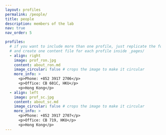 ```yaml
---
layout: profiles
permalink: /people/
title: people
description: members of the lab
nav: true
nav_order: 5

profiles:
  # if you want to include more than one profile, just replicate the following block
  # and create one content file for each profile inside _pages/
  - align: right
    image: prof_ron.jpg
    content: about_ron.md
    image_circular: false # crops the image to make it circular
    more_info: >
      <p>Phone: +852 3917 2706</p>
      <p>Office: CB 601C, HKU</p>
      <p>Hong Kong</p>
  - align: left
    image: prof_sc.jpg
    content: about_sc.md
    image_circular: false # crops the image to make it circular
    more_info: >
      <p>Phone: +852 3917 2707</p>
      <p>Office: CB 719, HKU</p>
      <p>Hong Kong</p>
---
```

